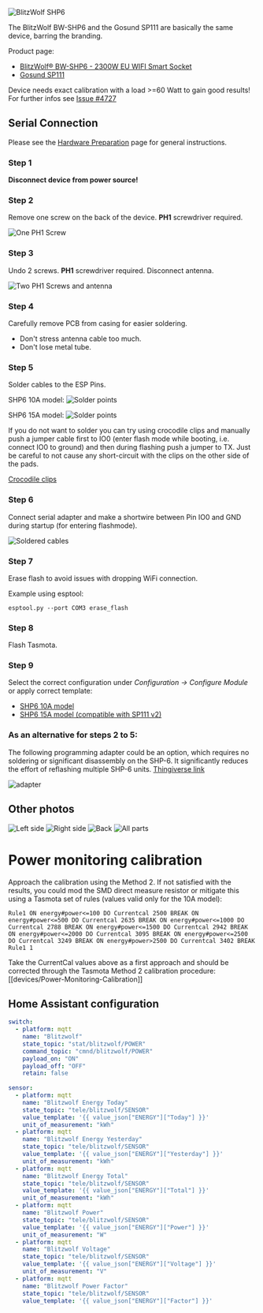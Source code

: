 ![BlitzWolf SHP6](https://raw.githubusercontent.com/wiki/RTurala/Sonoff-Tasmota/images/BlitzWolf-SHP6/BW-SHP6-01.jpg)

The BlitzWolf BW-SHP6 and the Gosund SP111 are basically the same device, barring the branding.  

Product page:
- [BlitzWolf® BW-SHP6 - 2300W EU WIFI Smart Socket](https://www.blitzwolf.com/2300W-EU-WIFI-Smart-Socket-p-300.html)
- [Gosund SP111](https://www.gosund.store/)  

Device needs exact calibration with a load >=60 Watt to gain good results!
For further infos see [Issue #4727](https://github.com/arendst/Tasmota/issues/4727)

## Serial Connection

Please see the [Hardware Preparation](../Getting-Started#hardware-preparation) page for general instructions.

### Step 1
**Disconnect device from power source!**

### Step 2
Remove one screw on the back of the device. **PH1** screwdriver required.

![One PH1 Screw](https://raw.githubusercontent.com/wiki/RTurala/Sonoff-Tasmota/images/BlitzWolf-SHP6/BW-SHP6-02.jpg)

### Step 3
Undo 2 screws. **PH1** screwdriver required.
Disconnect antenna.

![Two PH1 Screws and antenna](https://raw.githubusercontent.com/wiki/RTurala/Sonoff-Tasmota/images/BlitzWolf-SHP6/BW-SHP6-03.jpg)

### Step 4
Carefully remove PCB from casing for easier soldering.
* Don't stress antenna cable too much.
* Don't lose metal tube.

### Step 5
Solder cables to the ESP Pins.

SHP6 10A model:
![Solder points](https://raw.githubusercontent.com/wiki/RTurala/Sonoff-Tasmota/images/BlitzWolf-SHP6/BW-SHP6-04.jpg)

SHP6 15A model:
![Solder points](
https://raw.githubusercontent.com/tiagofreire-pt/docs/master_media/Blitzwolf_SHP6_15A.jpg)

If you do not want to solder you can try using crocodile clips and manually push a jumper cable first to IO0 (enter flash mode while booting, i.e. connect IO0 to ground) and then during flashing push a jumper to TX. Just be careful to not cause any short-circuit with the clips on the other side of the pads.

[Crocodile clips](https://nc.jahnen.me/apps/files_sharing/publicpreview/ES2nWDNsgc9MgJY?x=1920&y=685&a=true&file=blitzwolf_shp6_crocodile_clips.jpg)


### Step 6
Connect serial adapter and make a shortwire between Pin IO0 and GND during startup (for entering flashmode).

![Soldered cables](https://raw.githubusercontent.com/wiki/RTurala/Sonoff-Tasmota/images/BlitzWolf-SHP6/BW-SHP6-05.jpg)

### Step 7
Erase flash to avoid issues with dropping WiFi connection.

Example using esptool:
```
esptool.py --port COM3 erase_flash
```

### Step 8
Flash Tasmota.

### Step 9
Select the correct configuration under _Configuration -> Configure Module_ or apply correct template:

* [SHP6 10A model](https://templates.blakadder.com/blitzwolf_SHP6.html)
* [SHP6 15A model (compatible with SP111 v2)](https://templates.blakadder.com/gosund_SP111_v2.html)

### As an alternative for steps 2 to 5: 
The following programming adapter could be an option, which requires no soldering or significant disassembly on the SHP-6.
It significantly reduces the effort of reflashing multiple SHP-6 units. [Thingiverse link](http://www.thingiverse.com/thing:3476167)

![adapter](https://cdn.thingiverse.com/renders/e2/cc/49/cc/6a/298542652c3ba493b6d4a284ed505efe_preview_featured.jpg)

## Other photos

![Left side](https://raw.githubusercontent.com/wiki/RTurala/Sonoff-Tasmota/images/BlitzWolf-SHP6/BW-SHP6-06.jpg ":size=100")
![Right side](https://raw.githubusercontent.com/wiki/RTurala/Sonoff-Tasmota/images/BlitzWolf-SHP6/BW-SHP6-07.jpg ":size=100")
![Back](https://raw.githubusercontent.com/wiki/RTurala/Sonoff-Tasmota/images/BlitzWolf-SHP6/BW-SHP6-08.jpg ":size=100")
![All parts](https://raw.githubusercontent.com/wiki/RTurala/Sonoff-Tasmota/images/BlitzWolf-SHP6/BW-SHP6-09.jpg ":size=100")

# Power monitoring calibration
Approach the calibration using the Method 2. If not satisfied with the results, you could mod the SMD direct measure resistor or mitigate this using a Tasmota set of rules (values valid only for the 10A model):

```console
Rule1 ON energy#power<=100 DO Currentcal 2500 BREAK ON energy#power<=500 DO Currentcal 2635 BREAK ON energy#power<=1000 DO Currentcal 2788 BREAK ON energy#power<=1500 DO Currentcal 2942 BREAK ON energy#power<=2000 DO Currentcal 3095 BREAK ON energy#power<=2500 DO Currentcal 3249 BREAK ON energy#power>2500 DO Currentcal 3402 BREAK 
Rule1 1
```

Take the CurrentCal values above as a first approach and should be corrected through the Tasmota Method 2 calibration procedure: [[devices/Power-Monitoring-Calibration]]

## Home Assistant configuration 
```yaml
switch:
  - platform: mqtt
    name: "Blitzwolf"
    state_topic: "stat/blitzwolf/POWER"
    command_topic: "cmnd/blitzwolf/POWER"
    payload_on: "ON"
    payload_off: "OFF"
    retain: false
  
sensor:
  - platform: mqtt
    name: "Blitzwolf Energy Today"
    state_topic: "tele/blitzwolf/SENSOR"
    value_template: '{{ value_json["ENERGY"]["Today"] }}'
    unit_of_measurement: "kWh"
  - platform: mqtt
    name: "Blitzwolf Energy Yesterday"
    state_topic: "tele/blitzwolf/SENSOR"
    value_template: '{{ value_json["ENERGY"]["Yesterday"] }}'
    unit_of_measurement: "kWh"
  - platform: mqtt
    name: "Blitzwolf Energy Total"
    state_topic: "tele/blitzwolf/SENSOR"
    value_template: '{{ value_json["ENERGY"]["Total"] }}'
    unit_of_measurement: "kWh"
  - platform: mqtt
    name: "Blitzwolf Power"
    state_topic: "tele/blitzwolf/SENSOR"
    value_template: '{{ value_json["ENERGY"]["Power"] }}'
    unit_of_measurement: "W"
  - platform: mqtt
    name: "Blitzwolf Voltage"
    state_topic: "tele/blitzwolf/SENSOR"
    value_template: '{{ value_json["ENERGY"]["Voltage"] }}'
    unit_of_measurement: "V"
  - platform: mqtt
    name: "Blitzwolf Power Factor"
    state_topic: "tele/blitzwolf/SENSOR"
    value_template: '{{ value_json["ENERGY"]["Factor"] }}'
```
